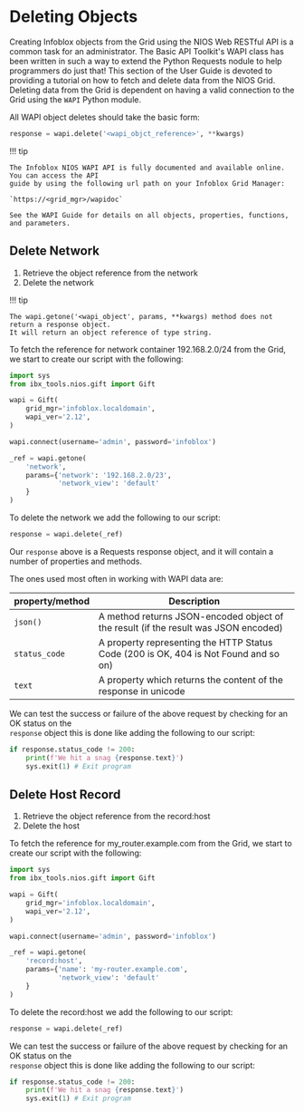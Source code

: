 # Deleting Objects

Creating Infoblox objects from the Grid using the NIOS Web RESTful API is a common task for an 
administrator. The Basic API Toolkit's WAPI class has been written in such a way to extend the 
Python Requests nodule to help programmers do just that! This section of the User Guide is 
devoted to providing a tutorial on how to fetch and delete data from the NIOS Grid. Deleting data 
from the Grid is dependent on having a valid connection to the Grid using the `WAPI` Python module.

All WAPI object deletes should take the basic form:   

```python linenums="0"
response = wapi.delete('<wapi_objct_reference>', **kwargs)
```

!!! tip

    The Infoblox NIOS WAPI API is fully documented and available online. You can access the API 
    guide by using the following url path on your Infoblox Grid Manager:

    `https://<grid_mgr>/wapidoc`

    See the WAPI Guide for details on all objects, properties, functions, and parameters.

## Delete Network
1. Retrieve the object reference from the network
2. Delete the network

!!! tip

    The wapi.getone('<wapi_object', params, **kwargs) method does not return a response object. 
    It will return an object reference of type string.

To fetch the reference for network container 192.168.2.0/24 from the Grid, we start to create 
our script with the following:

```python
import sys
from ibx_tools.nios.gift import Gift

wapi = Gift(
    grid_mgr='infoblox.localdomain',
    wapi_ver='2.12',
)

wapi.connect(username='admin', password='infoblox')

_ref = wapi.getone(
    'network',
    params={'network': '192.168.2.0/23',
            'network_view': 'default'
    }
)
```

To delete the network we add the following to our script:

```python linenums="17"
response = wapi.delete(_ref)
```

Our `response` above is a Requests response object, and it will contain a number of properties and
methods.

The ones used most often in working with WAPI data are:

| property/method | Description                                                                         |
|-----------------|-------------------------------------------------------------------------------------|
| `json()`        | A method returns JSON-encoded object of the result (if the result was JSON encoded) |
| `status_code`   | A property representing the HTTP Status Code (200 is OK, 404 is Not Found and so on) |
| `text`          | A property which returns the content of the response in unicode                     |

We can test the success or failure of the above request by checking for an OK status on the  
`response` object this is done like adding the following to our script:

```python linenums="18"
if response.status_code != 200:
    print(f'We hit a snag {response.text}')
    sys.exit(1) # Exit program
```

## Delete Host Record
1. Retrieve the object reference from the record:host
2. Delete the host

To fetch the reference for my_router.example.com from the Grid, we start to create 
our script with the following:

```python
import sys
from ibx_tools.nios.gift import Gift

wapi = Gift(
    grid_mgr='infoblox.localdomain',
    wapi_ver='2.12',
)

wapi.connect(username='admin', password='infoblox')

_ref = wapi.getone(
    'record:host',
    params={'name': 'my-router.example.com',
            'network_view': 'default'
    }
)
```

To delete the record:host we add the following to our script:
```python linenums="17"
response = wapi.delete(_ref)
```

We can test the success or failure of the above request by checking for an OK status on the  
`response` object this is done like adding the following to our script:

```python linenums="18"
if response.status_code != 200:
    print(f'We hit a snag {response.text}')
    sys.exit(1) # Exit program
```